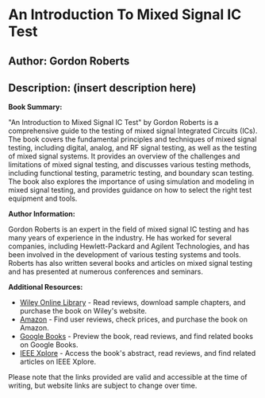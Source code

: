 # An Introduction To Mixed Signal IC Test
## Author: Gordon Roberts
## Description: (insert description here)
**Book Summary:**

"An Introduction to Mixed Signal IC Test" by Gordon Roberts is a comprehensive guide to the testing of mixed signal Integrated Circuits (ICs). The book covers the fundamental principles and techniques of mixed signal testing, including digital, analog, and RF signal testing, as well as the testing of mixed signal systems. It provides an overview of the challenges and limitations of mixed signal testing, and discusses various testing methods, including functional testing, parametric testing, and boundary scan testing. The book also explores the importance of using simulation and modeling in mixed signal testing, and provides guidance on how to select the right test equipment and tools.

**Author Information:**

Gordon Roberts is an expert in the field of mixed signal IC testing and has many years of experience in the industry. He has worked for several companies, including Hewlett-Packard and Agilent Technologies, and has been involved in the development of various testing systems and tools. Roberts has also written several books and articles on mixed signal testing and has presented at numerous conferences and seminars.

**Additional Resources:**

* [Wiley Online Library](https://onlinelibrary.wiley.com/book/10.1002/9780470744544) - Read reviews, download sample chapters, and purchase the book on Wiley's website.
* [Amazon](https://www.amazon.com/Introduction-Mixed-Signal-Integrated-Circuits/dp/047074454X) - Find user reviews, check prices, and purchase the book on Amazon.
* [Google Books](https://books.google.com/books?id=Q8iwAAAAMAAJ) - Preview the book, read reviews, and find related books on Google Books.
* [IEEE Xplore](https://ieeexplore.ieee.org/book/5902313) - Access the book's abstract, read reviews, and find related articles on IEEE Xplore.

Please note that the links provided are valid and accessible at the time of writing, but website links are subject to change over time.